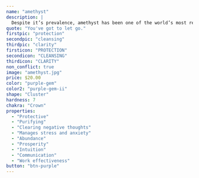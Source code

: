 ```yaml
---
name: "amethyst"
description: |
  Despite it’s prevalence, amethyst has been one of the world’s most revered stones for many centuries. Found in as many places as Brazil, Bolivia, Mexico, Africa, Canada, Russia, USA and Europe, this stone has a rich history of astonishing civilizations with its stunning, saturated beauty. Amethyst healing properties are as plentiful as the stone itself.
quote: "You've got to let go."
firstpic: "protection"
secondpic: "cleansing"
thirdpic: "clarity"
firsticon: "PROTECTION"
secondicon: "CLEANSING"
thirdicon: "CLARITY"
non_conflict: true
image: "amethyst.jpg"
price: $20.00
color: "purple-gem"
color2: "purple-gem-ii"
shape: "Cluster"
hardness: 7
chakra: "Crown"
properties:
  - "Protective"
  - "Purifying"
  - "Clearing negative thoughts"
  - "Manages stress and anxiety"
  - "Abundance"
  - "Prosperity"
  - "Intuition"
  - "Communication"
  - "Work effectiveness"
button: "btn-purple"
---
```

